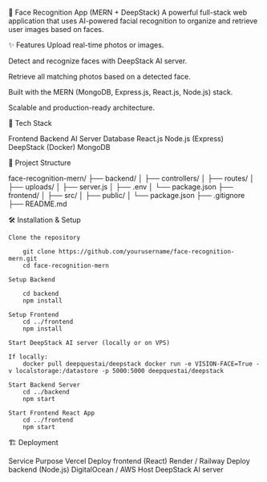 📸 Face Recognition App (MERN + DeepStack)
A powerful full-stack web application that uses AI-powered facial recognition to organize and retrieve user images based on faces.

✨ Features
Upload real-time photos or images.

Detect and recognize faces with DeepStack AI server.

Retrieve all matching photos based on a detected face.

Built with the MERN (MongoDB, Express.js, React.js, Node.js) stack.

Scalable and production-ready architecture.

🚀 Tech Stack

Frontend	Backend	AI Server	Database
React.js	Node.js (Express)	DeepStack (Docker)	MongoDB


📂 Project Structure

face-recognition-mern/
├── backend/
│   ├── controllers/
│   ├── routes/
│   ├── uploads/
│   ├── server.js
│   ├── .env
│   └── package.json
├── frontend/
│   ├── src/
│   ├── public/
│   └── package.json
├── .gitignore
├── README.md


🛠 Installation & Setup

    Clone the repository

        git clone https://github.com/yourusername/face-recognition-mern.git
        cd face-recognition-mern

    Setup Backend

        cd backend
        npm install

    Setup Frontend
        cd ../frontend
        npm install

    Start DeepStack AI server (locally or on VPS)

    If locally:
        docker pull deepquestai/deepstack docker run -e VISION-FACE=True -v localstorage:/datastore -p 5000:5000 deepquestai/deepstack

    Start Backend Server
        cd ../backend
        npm start

    Start Frontend React App
        cd ../frontend
        npm start

🏗 Deployment

Service	Purpose
Vercel	Deploy frontend (React)
Render / Railway	Deploy backend (Node.js)
DigitalOcean / AWS	Host DeepStack AI server